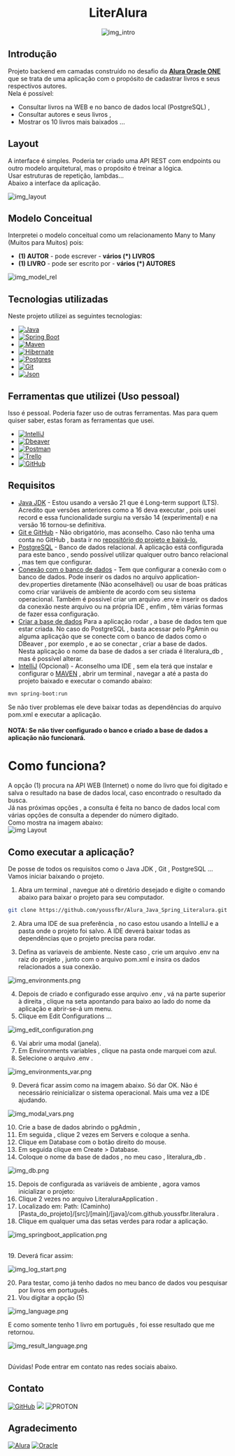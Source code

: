 <div align="center">
  <h1 >LiterAlura</h1>

  ![img_intro](img_intro.png)
</div>


## Introdução

Projeto backend em camadas construído no desafio da 
<a href="https://cursos.alura.com.br/"><strong>Alura Oracle ONE</strong></a> que se trata de uma aplicação com o propósito 
de cadastrar livros e seus respectivos autores.<br> 
Nela é possível:
* Consultar livros na WEB e no banco de dados local (PostgreSQL) ,
* Consultar autores e seus livros ,
* Mostrar os 10 livros mais baixados ... <br>

## Layout 
A interface é simples. Poderia ter criado uma API REST com endpoints ou outro modelo arquitetural, mas o propósito é treinar a lógica.<br> 
Usar estruturas de repetição, lambdas...<br>
Abaixo a interface da aplicação.

![img_layout](img_layout.png)

## Modelo Conceitual
Interpretei o modelo conceitual como um relacionamento Many to Many (Muitos para Muitos) pois:<br>
* <strong>(1) AUTOR</strong> - pode escrever - <strong>vários (*) LIVROS </strong><br> 
* <strong>(1) LIVRO</strong> - pode ser escrito por - <strong>vários (*) AUTORES</strong> 

![img_model_rel](img_model_rel.png)

## Tecnologias utilizadas
Neste projeto utilizei as seguintes tecnologias:

* <a href="https://www.oracle.com/br/java/">![Java](https://img.shields.io/badge/Java-%23ED8B00.svg?style=for-the-badge&logo=openjdk&logoColor=white)</a>
* <a href="https://spring.io/projects/spring-boot">![Spring Boot](https://img.shields.io/badge/Spring_Boot-6DB33F?style=for-the-badge&logo=spring-boot&logoColor=white)</a>
* <a href="https://maven.apache.org/">![Maven](https://img.shields.io/badge/apache_maven-C71A36?style=for-the-badge&logo=apachemaven&logoColor=white)</a>
* <a href="https://hibernate.org/orm/">![Hibernate](https://img.shields.io/badge/Hibernate-59666C?style=for-the-badge&logo=Hibernate&logoColor=white)</a>
* <a href="https://www.postgresql.org/">![Postgres](https://img.shields.io/badge/PostgreSQL-316192?style=for-the-badge&logo=postgresql&logoColor=white)</a>
* <a href="https://git-scm.com/downloads">![Git](https://img.shields.io/badge/GIT-E44C30?style=for-the-badge&logo=git&logoColor=white)</a>
* <a href="https://www.json.org/json-en.html">![Json](https://img.shields.io/badge/json-5E5C5C?style=for-the-badge&logo=json&logoColor=white)</a>


## Ferramentas que utilizei (Uso pessoal)
Isso é pessoal. Poderia fazer uso de outras ferramentas. Mas para quem quiser saber, estas foram as ferramentas que usei.
* <a href="https://www.jetbrains.com/pt-br/idea/">![IntelliJ](https://img.shields.io/badge/IntelliJ_IDEA-000000.svg?style=for-the-badge&logo=intellij-idea&logoColor=white)</a> 
* <a href="https://dbeaver.io/download/">![Dbeaver](https://img.shields.io/badge/dbeaver-382923?style=for-the-badge&logo=dbeaver&logoColor=white)</a>
* <a href="https://www.postman.com/">![Postman](https://img.shields.io/badge/Postman-FF6C37?style=for-the-badge&logo=Postman&logoColor=white)</a>
* <a href="https://trello.com/">![Trello](https://img.shields.io/badge/Trello-0052CC?style=for-the-badge&logo=trello&logoColor=white)</a> 
* <a href="https://github.com/youssfbr/">![GitHub](https://img.shields.io/badge/GitHub-100000?style=for-the-badge&logo=github&logoColor=white)</a>

## Requisitos

* [Java JDK](https://www.oracle.com/br/java/technologies/downloads/#java21) - Estou usando a versão 21 que é Long-term support (LTS).<br /> 
Acredito que versões anteriores como a 16 deva executar , pois usei record e essa funcionalidade surgiu na versão 14 (experimental) e na versão 16
tornou-se definitiva.
* [Git e GitHub](https://git-scm.com/downloads) - Não obrigatório, mas aconselho. Caso não tenha uma conta no GitHub , basta ir no 
<a href="https://github.com/youssfbr/Alura_Java_Spring_Literalura">repositório do projeto e baixá-lo.</a>
* [PostgreSQL](https://www.postgresql.org/download/) - Banco de dados relacional. A aplicação está configurada para 
este banco , sendo possível utilizar qualquer outro banco relacional , mas tem que configurar.
* [Conexão com o banco de dados](https://) - Tem que configurar a conexão com o banco de dados. Pode inserir os dados
no arquivo application-dev.properties diretamente (Não aconselhável) ou usar de boas práticas como criar variáveis de ambiente 
de acordo com seu sistema operacional. Também é possivel criar um arquivo .env e inserir os dados da conexão neste arquivo 
ou na própria IDE , enfim , têm várias formas de fazer essa configuração.
* [Criar a base de dados](https://) Para a aplicação rodar , a base de dados tem que estar criada. No caso do PostgreSQL ,
basta acessar pelo PgAmin ou alguma aplicação que se conecte com o banco de dados como o DBeaver , por exemplo , e ao se 
conectar , criar a base de dados.<br>
Nesta aplicação o nome da base de dados a ser criada é literalura_db , mas é possível alterar. 
* [IntelliJ](https://www.jetbrains.com/pt-br/idea/download/other.html) (Opcional) - Aconselho uma IDE , sem ela terá 
que instalar e configurar o <a href="https://maven.apache.org/download.cgi">MAVEN</a> , 
abrir um terminal , navegar a até a pasta do projeto baixado e executar o comando abaixo: 

```bash
mvn spring-boot:run
```

Se não tiver problemas ele deve baixar todas as dependências do arquivo pom.xml e executar a aplicação.<br>
#### NOTA: Se não tiver configurado o banco e criado a base de dados a aplicação não funcionará.


# Como funciona?
A opção (1) procura na API WEB (Internet) o nome do livro que foi digitado e salva o resultado na base de dados local,
caso encontrado o resultado da busca. <br>
Já nas próximas opções , a consulta é feita no banco de dados local com várias opções de consulta a depender
do número digitado.<br>
Como mostra na imagem abaixo: <br>
![img Layout](img_layout.png)

## Como executar a aplicação?

De posse de todos os requisitos como o Java JDK , Git , PostgreSQL ...
Vamos iniciar baixando o projeto.
1. Abra um terminal , navegue até o diretório desejado e digite o comando abaixo 
para baixar o projeto para seu computador.

```bash
git clone https://github.com/youssfbr/Alura_Java_Spring_Literalura.git
```

2. Abra uma IDE de sua preferência , no caso estou usando a IntelliJ e a pasta
onde o projeto foi salvo. A IDE deverá baixar todas as dependências que o projeto precisa para rodar.<br>

3. Defina as variaveis de ambiente. Neste caso , crie um arquivo .env na raiz do projeto , junto com o 
arquivo pom.xml e insira os dados relacionados a sua conexão.
 
![img_environments.png](img_environments.png)

4. Depois de criado e configurado esse arquivo .env , vá na parte superior à direita , clique na seta apontando para baixo ao lado do nome da aplicação e abrir-se-á um menu.
5. Clique em Edit Configurations ...
 
![img_edit_configuration.png](img_edit_configuration.png)

6. Vai abrir uma modal (janela). 
7. Em Environments variables , clique na pasta onde marquei com azul. 
8. Selecione o arquivo .env .

![img_environments_var.png](img_environments_var.png)

9. Deverá ficar assim como na imagem abaixo. Só dar OK. Não é necessário reinicializar o sistema operacional. Mais uma vez a IDE ajudando.

![img_modal_vars.png](img_modal_vars.png)

10. Crie a base de dados abrindo o pgAdmin , 
11. Em seguida , clique 2 vezes em Servers e coloque a senha. 
12. Clique em Database com o botão direito do mouse. 
13. Em seguida clique em Create > Database. 
14. Coloque o nome da base de dados , no meu caso , literalura_db .

![img_db.png](img_db.png)

15. Depois de configurada as variáveis de ambiente , agora vamos inicializar o projeto:
16. Clique 2 vezes no arquivo LiteraluraApplication .
17. Localizado em: Path: (Caminho) [Pasta_do_projeto]/[src]/[main]/[java]/com.github.youssfbr.literalura . 
18. Clique em qualquer uma das setas verdes para rodar a aplicação.

![img_springboot_application.png](img_springboot_application.png)

<br>
19. Deverá ficar assim:

![img_log_start.png](img_log_start.png)

20. Para testar, como já tenho dados no meu banco de dados vou pesquisar 
por livros em português. 
21. Vou digitar a opção (5)

![img_language.png](img_language.png)

E como somente tenho 1 livro em português , foi esse resultado que me retornou.

![img_result_language.png](img_result_language.png)

<br>
Dúvidas! Pode entrar em contato nas redes sociais abaixo.



## Contato
 <a href="https://github.com/youssfbr">![GitHub](https://img.shields.io/badge/GitHub-100000?style=for-the-badge&logo=github&logoColor=white)</a>
 <a href="https://www.linkedin.com/in/alissonyoussf/">![](https://img.shields.io/badge/LinkedIn-0077B5?style=for-the-badge&logo=linkedin&logoColor=white)</a>
 ![PROTON](https://img.shields.io/badge/proton%20mail-6D4AFF?style=for-the-badge&logo=protonmail&logoColor=white)


## Agradecimento
<a href="https://cursos.alura.com.br/">![Alura](https://img.shields.io/badge/Alura-100000?style=for-the-badge&logo=alura&logoColor=white)</a>
<a href="https://www.oracle.com/br/java/">![Oracle](https://img.shields.io/badge/Oracle-F80000?style=for-the-badge&logo=Oracle&logoColor=white)</a>
